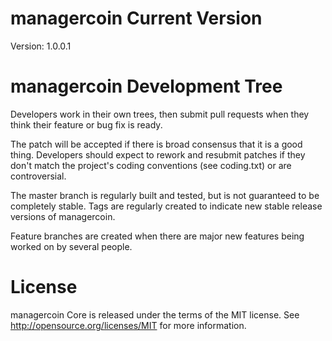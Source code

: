 managercoin Current Version
===========================
Version: 1.0.0.1


managercoin Development Tree
===========================
Developers work in their own trees, then submit pull requests when they think their feature or bug fix is ready.

The patch will be accepted if there is broad consensus that it is a good thing. Developers should expect to rework and resubmit patches if they don't match the project's coding conventions (see coding.txt) or are controversial.

The master branch is regularly built and tested, but is not guaranteed to be completely stable. Tags are regularly created to indicate new stable release versions of managercoin.

Feature branches are created when there are major new features being worked on by several people.




License
===========================
managercoin Core is released under the terms of the MIT license. See http://opensource.org/licenses/MIT for more information.
